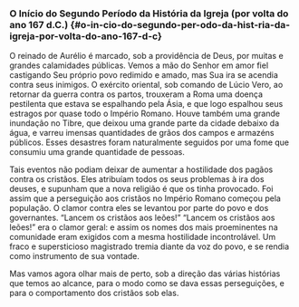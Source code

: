 ### O Início do Segundo Período da História da Igreja (por volta do ano 167 d.C.) {#o-in-cio-do-segundo-per-odo-da-hist-ria-da-igreja-por-volta-do-ano-167-d-c}

O reinado de Aurélio é marcado, sob a providência de Deus, por muitas e grandes calamidades públicas. Vemos a mão do Senhor em amor fiel castigando Seu próprio povo redimido e amado, mas Sua ira se acendia contra seus inimigos. O exército oriental, sob comando de Lúcio Vero, ao retornar da guerra contra os partos, trouxeram a Roma uma doença pestilenta que estava se espalhando pela Ásia, e que logo espalhou seus estragos por quase todo o Império Romano. Houve também uma grande inundação no Tibre, que deixou uma grande parte da cidade debaixo da água, e varreu imensas quantidades de grãos dos campos e armazéns públicos. Esses desastres foram naturalmente seguidos por uma fome que consumiu uma grande quantidade de pessoas.

Tais eventos não podiam deixar de aumentar a hostilidade dos pagãos contra os cristãos. Eles atribuíam todos os seus problemas à ira dos deuses, e supunham que a nova religião é que os tinha provocado. Foi assim que a perseguição aos cristãos no Império Romano começou pela população. O clamor contra eles se levantou por parte do povo e dos governantes. “Lancem os cristãos aos leões!” “Lancem os cristãos aos leões!” era o clamor geral: e assim os nomes dos mais proeminentes na comunidade eram exigidos com a mesma hostilidade incontrolável. Um fraco e supersticioso magistrado tremia diante da voz do povo, e se rendia como instrumento de sua vontade.

Mas vamos agora olhar mais de perto, sob a direção das várias histórias que temos ao alcance, para o modo como se dava essas perseguições, e para o comportamento dos cristãos sob elas.